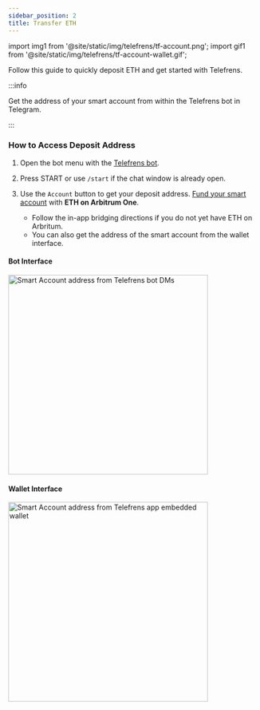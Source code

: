 ```yaml
---
sidebar_position: 2
title: Transfer ETH
---
```


import img1 from '@site/static/img/telefrens/tf-account.png';
import gif1 from '@site/static/img/telefrens/tf-account-wallet.gif';

Follow this guide to quickly deposit ETH and get started with Telefrens.

:::info

Get the address of your smart account from within the Telefrens bot in Telegram.

:::

### How to Access Deposit Address

1. Open the bot menu with the [Telefrens bot](https://telegram.me/telefrensbot?start=paT3uVl53DglxLZGFQUV2).

2. Press START or use `/start` if the chat window is already open.

3. Use the `Account` button to get your deposit address. [Fund your smart account](../intro#deposit-eth-to-your-smart-account-on-arbitrum-one) with **ETH on Arbitrum One**.
     - Follow the in-app bridging directions if you do not yet have ETH on Arbritum.
     - You can also get the address of the smart account from the wallet interface.

#### Bot Interface

<div class="text--center">
  <img  src={img1} alt="Smart Account address from Telefrens bot DMs" width="400" />
</div>

#### Wallet Interface

<div class="text--center">
  <img  src={gif1} alt="Smart Account address from Telefrens app embedded wallet" width="400" />
</div>
